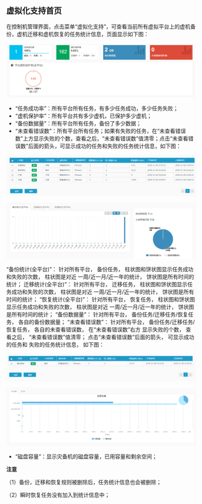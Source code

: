 ## 虚拟化支持首页

在控制机管理界面，点击菜单“虚拟化支持”，可查看当前所有虚拟平台上的虚机备份，虚机迁移和虚机恢复的任务统计信息，页面显示如下图：

![说明: 1](/assets/V6.11811201154.png)

* “任务成功率”：所有平台所有任务，有多少任务成功，多少任务失败；
* “虚机保护率”：所有平台共有多少虚机，已保护多少虚机；
* “备份数据量”：所有平台所有任务，备份了多少数据；
* “未查看错误数”：所有平台所有任务；如果有失败的任务，在“未查看错误数”上方显示失败的个数，查看之后，“未查看错误数”值清零；点击“未查看错误数”后面的箭头，可显示成功的任务和失败的任务统计信息，如下图：

![说明: 1](/assets/V6.11811081611.png)



![说明: 1](/assets/V6.11811201155.png)

“备份统计(全平台)”： 针对所有平台， 备份任务， 柱状图和饼状图显示任务成功和失败的次数， 柱状图是对近
一周/近一月/近一年的统计， 饼状图是所有时间的统计；
迁移统计(全平台)”： 针对所有平台， 迁移任务， 柱状图和饼状图显示任务成功和失败的次数， 柱状图是对近
一周/近一月/近一年的统计， 饼状图是所有时间的统计；
“恢复统计(全平台)”： 针对所有平台， 恢复任务， 柱状图和饼状图显示任务成功和失败的次数， 柱状图是对近
一周/近一月/近一年的统计， 饼状图是所有时间的统计；
“备份数据量”： 针对所有平台， 备份任务/迁移任务/恢复任务， 各自的备份数据量；
“未查看错误数”： 针对所有平台， 备份任务/迁移任务/恢复任务， 各自的未查看错误数， 在“未查看错误数”右方
显示失败的个数， 查看之后， “未查看错误数”值清零； 点击“未查看错误数”后面的箭头， 可显示成功的任务和
失败的任务统计信息， 如下图：

![说明: 1](/assets/V6.11811081612.png)



![磁盘容量](/assets/V6.11811081433.png)

* “磁盘容量”：显示灾备机的磁盘容量，已用容量和剩余空间；

**注意** 

（1）备份，迁移和恢复规则被删除后，任务统计信息也会被删除；

（2）瞬时恢复任务没有加入到统计信息中；











